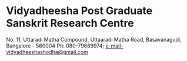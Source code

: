 # Vidyadheesha Post Graduate Sanskrit Research Centre

No. 11, Uttaradi Matha Compound,
Uttaaradi Matha Road,
Basavanagudi, 
Bangalore - 560004 
Ph: 080-79689974; 
e-mail-vidyadheeshashodha@gmail.com

